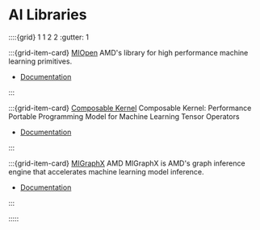 # AI Libraries

::::{grid} 1 1 2 2
:gutter: 1

:::{grid-item-card} [MIOpen](https://rocmdocs.amd.com/projects/MIOpen/en/latest/)
AMD's library for high performance machine learning primitives. 

- [Documentation](https://rocmdocs.amd.com/projects/MIOpen/en/latest/)

:::

:::{grid-item-card} [Composable Kernel](https://rocmdocs.amd.com/projects/composable_kernel/en/latest/)
Composable Kernel: Performance Portable Programming Model for Machine Learning Tensor Operators 

- [Documentation](https://rocmdocs.amd.com/projects/composable_kernel/en/latest/)

:::

:::{grid-item-card} [MIGraphX](https://rocmdocs.amd.com/projects/MIGraphX/en/latest/)
AMD MIGraphX is AMD's graph inference engine that accelerates machine learning model inference.

- [Documentation](https://rocmdocs.amd.com/projects/MIGraphX/en/latest/)

:::

:::::
